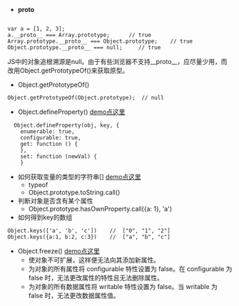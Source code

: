 * __proto__

```

var a = [1, 2, 3];
a.__proto__ === Array.prototype;      // true
Array.prototype.__proto__ === Object.prototype;    // true
Object.prototype.__proto__ === null;     // true

```
JS中的对象追根溯源是null。由于有些浏览器不支持__proto__，应尽量少用，而改用Object.getPrototypeOf()来获取原型。

* Object.getPrototypeOf()   

```
Object.getPrototypeOf(Object.prototype);  // null

```


* Object.defineProperty()  [demo点这里](https://github.com/baoendemao/javascript-summary/tree/master/demos/demo-object/object-1.js)
```
  Object.defineProperty(obj, key, {
    enumerable: true,
    configurable: true,
    get: function () {
    },
    set: function (newVal) {
    }
```
* 如何获取变量的类型的字符串[]  [demo点这里](https://github.com/baoendemao/javascript-summary/tree/master/demos/demo-object/object-2.js)
  * typeof 
  * Object.prototype.toString.call()
* 判断对象是否含有某个属性
  * Object.prototype.hasOwnProperty.call({a: 1}, 'a')
* 如何得到key的数组
```
Object.keys(['a', 'b', 'c'])    //  ["0", "1", "2"]
Object.keys({a:1, b:2, c:3})    //  ["a", "b", "c"]
```
* Object.freeze()  [demo点这里](https://github.com/baoendemao/javascript-summary/tree/master/demos/demo-object/object-3.js)
  * 使对象不可扩展，这样便无法向其添加新属性。
  * 为对象的所有属性将 configurable 特性设置为 false。在 configurable 为 false 时，无法更改属性的特性且无法删除属性。
  * 为对象的所有数据属性将 writable 特性设置为 false。当 writable 为 false 时，无法更改数据属性值。